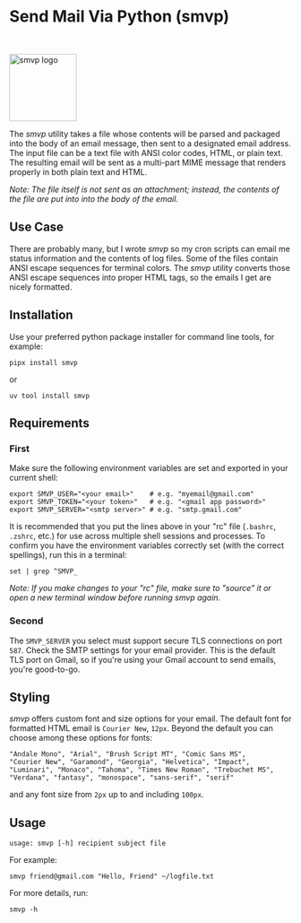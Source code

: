 # Send Mail Via Python (smvp)

<br>

<img src="https://lh3.googleusercontent.com/d/1PpjTCw4T1HpHU_TacQSjZptzw67WqwIz"
alt="smvp logo" width="120"/>

The _smvp_ utility takes a file whose contents will be parsed and packaged
into the body of an email message, then sent to a designated email
address. The input file can be a text file with ANSI color codes, HTML,
or plain text. The resulting email will be sent as a multi-part MIME
message that renders properly in both plain text and HTML.

_Note: The file itself is not sent as an attachment; instead, the
contents of the file are put into into the body of the email._

## Use Case

There are probably many, but I wrote _smvp_ so my cron scripts can email
me status information and the contents of log files. Some of the files
contain ANSI escape sequences for terminal colors. The _smvp_ utility
converts those ANSI escape sequences into proper HTML tags, so the
emails I get are nicely formatted.

## Installation

Use your preferred python package installer for command line tools, for
example:

```text
pipx install smvp
```

or

```text
uv tool install smvp
```

## Requirements

### First

Make sure the following environment variables are set and exported in
your current shell:

```text
export SMVP_USER="<your email>"    # e.g. "myemail@gmail.com"
export SMVP_TOKEN="<your token>"   # e.g. "<gmail app password>"
export SMVP_SERVER="<smtp server>" # e.g. "smtp.gmail.com"
```

It is recommended that you put the lines above in your "rc" file
(`.bashrc`, `.zshrc`, etc.) for use across multiple shell sessions and
processes. To confirm you have the environment variables correctly set
(with the correct spellings), run this in a terminal:

```text
set | grep ^SMVP_
```

_Note: If you make changes to your "rc" file, make sure to "source" it
or open a new terminal window before running smvp again._

### Second

The `SMVP_SERVER` you select must support secure TLS connections on
port `587`. Check the SMTP settings for your email provider. This is the
default TLS port on Gmail, so if you're using your Gmail account to send
emails, you're good-to-go.

## Styling

_smvp_ offers custom font and size options for your email. The default
font for formatted HTML email is `Courier New`, `12px`. Beyond the default
you can choose among these options for fonts:

```text
"Andale Mono", "Arial", "Brush Script MT", "Comic Sans MS",
"Courier New", "Garamond", "Georgia", "Helvetica", "Impact",
"Luminari", "Monaco", "Tahoma", "Times New Roman", "Trebuchet MS",
"Verdana", "fantasy", "monospace", "sans-serif", "serif"
```

and any font size from `2px` up to and including `100px`.

## Usage

```text
usage: smvp [-h] recipient subject file
```

For example:

```text
smvp friend@gmail.com "Hello, Friend" ~/logfile.txt
```

For more details, run:

```text
smvp -h
```
